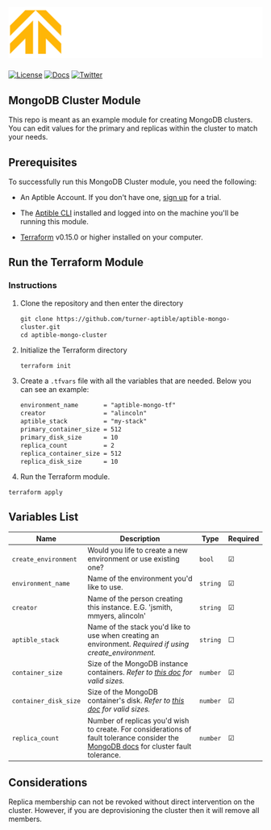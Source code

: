 # [![Aptible](./assets/aptible.svg)](https://aptible.com/)

[![License](https://img.shields.io/badge/License-Apache_2.0-blue.svg)](https://opensource.org/licenses/Apache-2.0)
[![Docs](https://img.shields.io/badge/docs-current-brightgreen.svg)](https://deploy-docs.aptible.com/docs)
[![Twitter](https://img.shields.io/twitter/follow/aptible.svg?style=social)](https://twitter.com/intent/follow?screen_name=aptible)

## MongoDB Cluster Module

This repo is meant as an example module for creating MongoDB clusters. You can edit values for the primary and replicas within the cluster to match your needs.

## Prerequisites

To successfully run this MongoDB Cluster module, you need the following:

* An Aptible Account. If you don't have one, [sign up](https://dashboard.aptible.com/signup) for a trial.

* The [Aptible CLI](https://deploy-docs.aptible.com/docs/cli) installed and logged into on the machine you'll be running this module.

* [Terraform](https://developer.hashicorp.com/terraform/tutorials/aws-get-started/install-cli) v0.15.0 or higher installed on your computer.

## Run the Terraform Module

### Instructions

1. Clone the repository and then enter the directory

    ```console
    git clone https://github.com/turner-aptible/aptible-mongo-cluster.git
    cd aptible-mongo-cluster
    ```

2. Initialize the Terraform directory

    ```console
    terraform init
    ```

3. Create a `.tfvars` file with all the variables that are needed. Below you can see an example:

    ```hcl
    environment_name       = "aptible-mongo-tf"
    creator                = "alincoln"
    aptible_stack          = "my-stack"
    primary_container_size = 512
    primary_disk_size      = 10
    replica_count          = 2
    replica_container_size = 512
    replica_disk_size      = 10
    ```

4. Run the Terraform module.

  ```console
  terraform apply
  ```

## Variables List


| Name | Description | Type | Required |
| ---- | ----------- | ---- |-------- |
| `create_environment` | Would you life to create a new environment or use existing one?  | `bool` | &#9745; |
| `environment_name` | Name of the environment you'd like to use. | `string` | &#9745; |
| `creator` | Name of the person creating this instance. E.G. 'jsmith, mmyers, alincoln' | `string` | &#9745; |
| `aptible_stack` | Name of the stack you'd like to use when creating an environment. _Required if using create_environment._  | `string` | &#9744; |
| `container_size` | Size of the MongoDB instance containers. _Refer to [this doc](https://deploy-docs.aptible.com/docs/database-scaling#ram-scaling) for valid sizes._ | `number` | &#9745; |
| `container_disk_size` | Size of the MongoDB container's disk. _Refer to [this doc](https://deploy-docs.aptible.com/docs/database-scaling#disk-scaling) for valid sizes._  | `number` | &#9745; |
| `replica_count` | Number of replicas you'd wish to create. For considerations of fault tolerance consider the [MongoDB docs](https://www.mongodb.com/docs/manual/core/replica-set-architectures/#consider-fault-tolerance) for cluster fault tolerance. | `number` | &#9745; |

## Considerations

Replica membership can not be revoked without direct intervention on the cluster. However, if you are deprovisioning the cluster then it will remove all members.